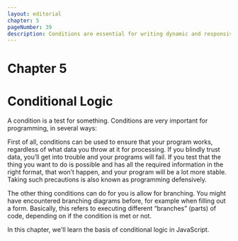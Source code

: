 ```yaml
---
layout: editorial
chapter: 5
pageNumber: 39
description: Conditions are essential for writing dynamic and responsive code that can adapt to different scenarios and make decisions based on input, user interactions, or data. 
---
```


# Chapter 5
# Conditional Logic

A condition is a test for something. Conditions are very important for programming, in several ways:

First of all, conditions can be used to ensure that your program works, regardless of what data you throw at it for processing. If you blindly trust data, you’ll get into trouble and your programs will fail. If you test that the thing you want to do is possible and has all the required information in the right format, that won’t happen, and your program will be a lot more stable. Taking such precautions is also known as programming defensively.

The other thing conditions can do for you is allow for branching. You might have encountered branching diagrams before, for example when filling out a form. Basically, this refers to executing different “branches” (parts) of code, depending on if the condition is met or not.

In this chapter, we'll learn the basis of conditional logic in JavaScript.
